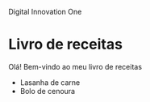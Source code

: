 Digital Innovation One
# Livro de receitas
Olá! Bem-vindo ao meu livro de receitas
 - Lasanha de carne
 - Bolo de cenoura
